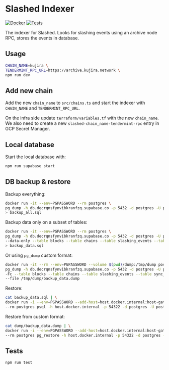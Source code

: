 # Slashed Indexer

[![Docker](https://github.com/AndreMiras/slashed/actions/workflows/docker.yml/badge.svg)](https://github.com/AndreMiras/slashed/actions/workflows/docker.yml)
[![Tests](https://github.com/AndreMiras/slashed/actions/workflows/tests.yml/badge.svg)](https://github.com/AndreMiras/slashed/actions/workflows/tests.yml)

The indexer for Slashed.
Looks for slashing events using an archive node RPC, stores the events in database.

## Usage

```sh
CHAIN_NAME=kujira \
TENDERMINT_RPC_URL=https://archive.kujira.network \
npm run dev
```

## Add new chain

Add the new `chain_name` to `src/chains.ts` and start the indexer with `CHAIN_NAME` and `TENDERMINT_RPC_URL`.

On the infra side update `terraform/variables.tf` with the new `chain_name`.
We also need to create a new `slashed-chain_name-tendermint-rpc` entry in GCP Secret Manager.

## Local database

Start the local database with:

```sh
npm run supabase start
```

## DB backup & restore

Backup everything:

```sh
docker run -it --env=PGPASSWORD --rm postgres \
pg_dump -h db.decrqnsfynvibkranfzq.supabase.co -p 5432 -d postgres -U postgres \
> backup_all.sql
```

Backup data only on a subset of tables:

```sh
docker run -it --env=PGPASSWORD --rm postgres \
pg_dump -h db.decrqnsfynvibkranfzq.supabase.co -p 5432 -d postgres -U postgres \
--data-only --table blocks --table chains --table slashing_events --table sync_statuses --table validators \
> backup_data.sql
```

Or using `pg_dump` custom format:

```sh
docker run -it --rm --env=PGPASSWORD --volume $(pwd)/dump:/tmp/dump postgres \
pg_dump -h db.decrqnsfynvibkranfzq.supabase.co -p 5432 -d postgres -U postgres \
-Fc --table blocks --table chains --table slashing_events --table sync_statuses --table validators \
--file /tmp/dump/backup_data.dump
```

Restore:

```sh
cat backup_data.sql | \
docker run -i --env=PGPASSWORD --add-host=host.docker.internal:host-gateway \
--rm postgres psql -h host.docker.internal -p 54322 -d postgres -U postgres
```

Restore from custom format:

```sh
cat dump/backup_data.dump | \
docker run -i --env=PGPASSWORD --add-host=host.docker.internal:host-gateway \
--rm postgres pg_restore -h host.docker.internal -p 54322 -d postgres -U postgres
```

## Tests

```sh
npm run test
```
